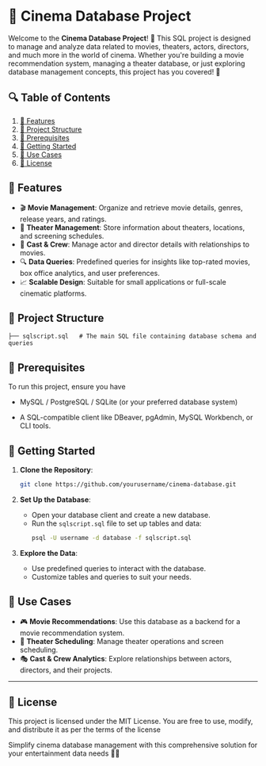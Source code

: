 # 🎥 **Cinema Database Project**

Welcome to the **Cinema Database Project**! 🚀 This SQL project is designed to manage and analyze data related to movies, theaters, actors, directors, and much more in the world of cinema. Whether you're building a movie recommendation system, managing a theater database, or just exploring database management concepts, this project has you covered! 🍿

## 🔍 Table of Contents

1. [🌟 Features](#-features)
2. [📂 Project Structure](#-project-structure)
3. [📄 Prerequisites](#-prerequisites)
4. [🚀 Getting Started](#-getting-started)
5. [🎯 Use Cases](#-use-cases)
6. [📜 License](#-license)

## 🌟 **Features**

- 🎬 **Movie Management**: Organize and retrieve movie details, genres, release years, and ratings.
- 🏦 **Theater Management**: Store information about theaters, locations, and screening schedules.
- 👥 **Cast & Crew**: Manage actor and director details with relationships to movies.
- 🔍 **Data Queries**: Predefined queries for insights like top-rated movies, box office analytics, and user preferences.
- 📈 **Scalable Design**: Suitable for small applications or full-scale cinematic platforms.

## 📂 **Project Structure**

```
├── sqlscript.sql   # The main SQL file containing database schema and queries
```

## 📄 **Prerequisites**

To run this project, ensure you have

- MySQL / PostgreSQL / SQLite (or your preferred database system)

- A SQL-compatible client like DBeaver, pgAdmin, MySQL Workbench, or CLI tools.

## 🚀 **Getting Started**

1. **Clone the Repository**:

   ```bash
   git clone https://github.com/yourusername/cinema-database.git
   ```

2. **Set Up the Database**:

   - Open your database client and create a new database.
   - Run the `sqlscript.sql` file to set up tables and data:
     ```bash
     psql -U username -d database -f sqlscript.sql
     ```

3. **Explore the Data**:

   - Use predefined queries to interact with the database.
   - Customize tables and queries to suit your needs.

## 🎯 **Use Cases**

- 🎮 **Movie Recommendations**: Use this database as a backend for a movie recommendation system.
- 🍿 **Theater Scheduling**: Manage theater operations and screen scheduling.
- 🎭 **Cast & Crew Analytics**: Explore relationships between actors, directors, and their projects.

---

## 📜 **License**

This project is licensed under the MIT License. You are free to use, modify, and distribute it as per the terms of the license

&#x20;Simplify cinema database management with this comprehensive solution for your entertainment data needs 🍿🎥
